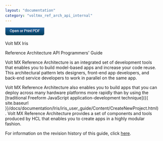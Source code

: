 ```yaml
---
layout: "documentation"
category: "voltmx_ref_arch_api_internal"
---
```

                    

[![](Resources/Images/pdf.png)](http://docs.voltmx.com/9_x_PDFs/iris/voltmx_ref_arch_api_internal.pdf "VoltMX Reference Architecture Programmer's Guide")

Volt MX  Iris

Reference Architecture API Programmers' Guide

Volt MX  Reference Architecture is an integrated set of development tools that enables you to build model-based apps and increase your code reuse. This architectural pattern lets designers, front-end app developers, and back-end service developers to work in parallel on the same app.

Volt MX  Reference Architecture also enables you to build apps that you can deploy across many hardware platforms more rapidly than by using the [traditional Freeform JavaScript application-development technique]({{ site.baseurl }}/docs/documentation/Iris/iris_user_guide/Content/CreateNewProject.html). Volt MX Reference Architecture provides a set of components and tools produced by HCL that enables you to create apps in a highly modular fashion.

For information on the revision history of this guide, click [here](Revision_History_Home.html#revision-history).

